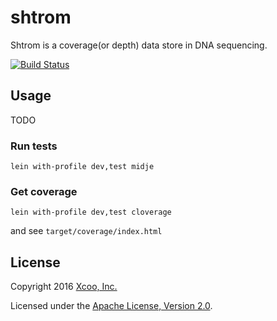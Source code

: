 # shtrom

Shtrom is a coverage(or depth) data store in DNA sequencing.

[![Build Status](https://travis-ci.org/chrovis/shtrom.svg?branch=master)](https://travis-ci.org/chrovis/shtrom)

## Usage

TODO

### Run tests

```
lein with-profile dev,test midje
```

### Get coverage

```
lein with-profile dev,test cloverage
```

and see `target/coverage/index.html`

## License

Copyright 2016 [Xcoo, Inc.][xcoo]

Licensed under the [Apache License, Version 2.0][apache-license-2.0].

[xcoo]: https://xcoo.jp/
[apache-license-2.0]: http://www.apache.org/licenses/LICENSE-2.0.html
